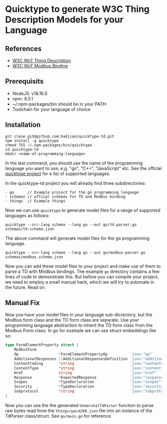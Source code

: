 # Quicktype to generate W3C Thing Description Models for your Language

## References

* [W3C WoT Thing Description](https://www.w3.org/TR/wot-thing-description11/)
* [W3C WoT Modbus Binding](https://w3c.github.io/wot-binding-templates/bindings/protocols/modbus/)

## Prerequisits

* NodeJS: v18.16.0
* npm: 9.5.1
* ~/.npm-packages/bin should be in your PATH
* Toolchain for your language of choice

## Installation

```
git clone git@github.com:hadjian/quicktype-td.git
npm install -g quicktype
chmod 755 ~/.npm-packages/bin/quicktype
cd quicktype-td
mkdir <name-of-programming-language>
```

In the last command, you should use the name of the programming language you want to use, e.g. "go", "C++", "JavaScript" etc. See the official [quicktype project](https://github.com/quicktype/quicktype) for a list of supported languages.

In the quicktype-td project you will already find three subdirectories:

```
- go      // Example project for the go programming language
- schemas // offical schemas for TD and Modbus binding
- things  // Example things
```

Now we can use ```quicktype``` to generate model files for a range of supported languages as follows:

```
quicktype --src-lang schema --lang go --out go/td-parser.go schemas/td-schema.json
```

The above command will generate model files for the go programming language.

```
quicktype --src-lang schema --lang go --out go/modbus-parser.go schemas/modbus.schema.json
```

Now you can add these model files to your project and make use of them to parse a TD with Modbus bindings. The example ```go``` directory contains a few lines of code to demonstrate this. But before you can compile your project, we need to employ a small manual hack, which we will try to automate in the future. Read on.

## Manual Fix

Now you have your model files in your language sub-dicrectory, but the Modbus form class and the TD form class are separate. Use your programming language abstraction to inherit the TD form class from the Modbus Form class. In go for example we can use struct embeddings like so:

```go
type FormElementProperty struct {
	ModbusForm
	Op                  *FormElementPropertyOp          `json:"op"`
	AdditionalResponses []AdditionalResponsesDefinition `json:"additionalResponses,omitempty"`
	ContentCoding       *string                         `json:"contentCoding,omitempty"`
	ContentType         *string                         `json:"contentType,omitempty"`
	Href                string                          `json:"href"`
	Response            *ExpectedResponse               `json:"response,omitempty"`
	Scopes              *TypeDeclaration                `json:"scopes"`
	Security            *TypeDeclaration                `json:"security"`
	Subprotocol         *string                         `json:"subprotocol,omitempty"`
}
```

Now you can use the the generated ```UnmarshalTdParser``` function to parse raw bytes read from the ```things/pac4200.json``` file into an instance of the TdParser class/struct. See ```go/main.go``` for reference.
